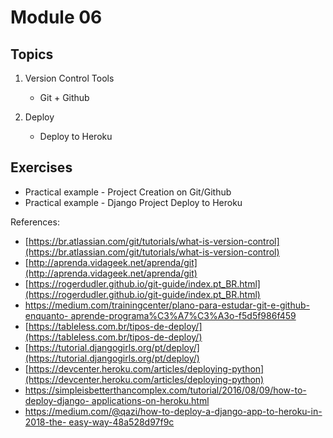 # Module 06

## Topics

1. Version Control Tools 
   - Git + Github

2. Deploy
   - Deploy to Heroku


## Exercises

* Practical example - Project Creation on Git/Github
* Practical example - Django Project Deploy to Heroku


References:

* [https://br.atlassian.com/git/tutorials/what-is-version-control](https://br.atlassian.com/git/tutorials/what-is-version-control)
* [http://aprenda.vidageek.net/aprenda/git](http://aprenda.vidageek.net/aprenda/git)
* [https://rogerdudler.github.io/git-guide/index.pt_BR.html](https://rogerdudler.github.io/git-guide/index.pt_BR.html)
* [https://medium.com/trainingcenter/plano-para-estudar-git-e-github-enquanto-
aprende-programa%C3%A7%C3%A3o-f5d5f986f459](https://medium.com/trainingcenter/plano-para-estudar-git-e-github-enquanto-aprende-programa%C3%A7%C3%A3o-f5d5f986f459)
* [https://tableless.com.br/tipos-de-deploy/](https://tableless.com.br/tipos-de-deploy/)
* [https://tutorial.djangogirls.org/pt/deploy/](https://tutorial.djangogirls.org/pt/deploy/)
* [https://devcenter.heroku.com/articles/deploying-python](https://devcenter.heroku.com/articles/deploying-python)
* [https://simpleisbetterthancomplex.com/tutorial/2016/08/09/how-to-deploy-django-
applications-on-heroku.html](https://simpleisbetterthancomplex.com/tutorial/2016/08/09/how-to-deploy-django-applications-on-heroku.html)
* [https://medium.com/@qazi/how-to-deploy-a-django-app-to-heroku-in-2018-the-
easy-way-48a528d97f9c](https://medium.com/@qazi/how-to-deploy-a-django-app-to-heroku-in-2018-the-easy-way-48a528d97f9c)